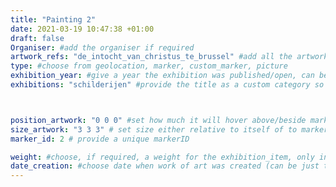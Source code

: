 ```yaml
---
title: "Painting 2"
date: 2021-03-19 10:47:38 +01:00
draft: false
Organiser: #add the organiser if required
artwork_refs: "de_intocht_van_christus_te_brussel" #add all the artworks using their unique ID Name
type: #choose from geolocation, marker, custom_marker, picture
exhibition_year: #give a year the exhibition was published/open, can be different of creation date of this item
exhibitions: "schilderijen" #provide the title as a custom category so it creates a page for the exhibition



position_artwork: "0 0 0" #set how much it will hover above/beside marker/geolocation. Use "0 0 0" for 3 axes
size_artwork: "3 3 3" # set size either relative to itself of to markers
marker_id: 2 # provide a unique markerID

weight: #choose, if required, a weight for the exhibition_item, only integers
date_creation: #choose date when work of art was created (can be just the year)
---
```

